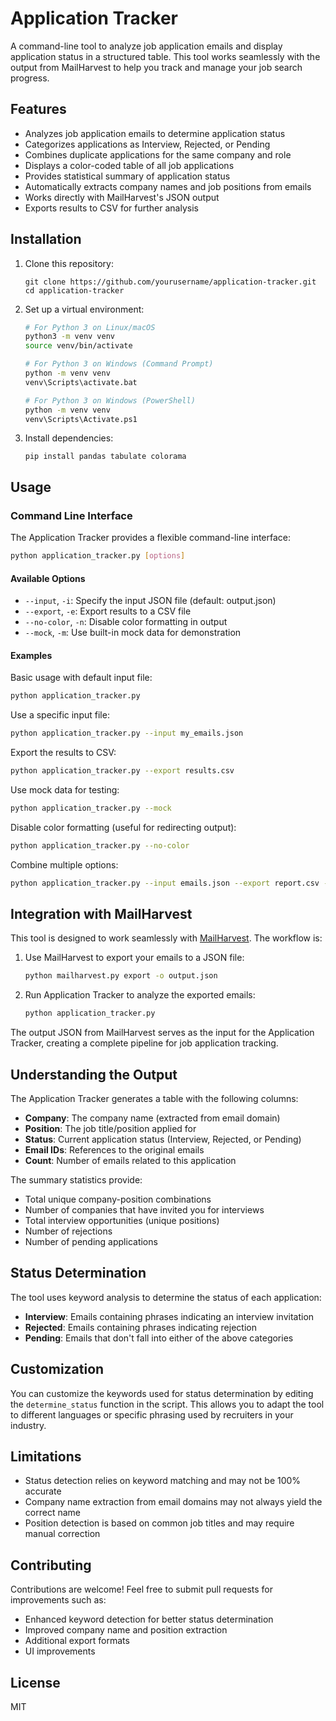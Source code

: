 # Application Tracker

A command-line tool to analyze job application emails and display application status in a structured table. This tool works seamlessly with the output from MailHarvest to help you track and manage your job search progress.

## Features

- Analyzes job application emails to determine application status
- Categorizes applications as Interview, Rejected, or Pending
- Combines duplicate applications for the same company and role
- Displays a color-coded table of all job applications
- Provides statistical summary of application status
- Automatically extracts company names and job positions from emails
- Works directly with MailHarvest's JSON output
- Exports results to CSV for further analysis

## Installation

1. Clone this repository:
   ```
   git clone https://github.com/yourusername/application-tracker.git
   cd application-tracker
   ```

2. Set up a virtual environment:
   ```bash
   # For Python 3 on Linux/macOS
   python3 -m venv venv
   source venv/bin/activate

   # For Python 3 on Windows (Command Prompt)
   python -m venv venv
   venv\Scripts\activate.bat

   # For Python 3 on Windows (PowerShell)
   python -m venv venv
   venv\Scripts\Activate.ps1
   ```

3. Install dependencies:
   ```
   pip install pandas tabulate colorama
   ```

## Usage

### Command Line Interface

The Application Tracker provides a flexible command-line interface:

```bash
python application_tracker.py [options]
```

#### Available Options

- `--input`, `-i`: Specify the input JSON file (default: output.json)
- `--export`, `-e`: Export results to a CSV file
- `--no-color`, `-n`: Disable color formatting in output
- `--mock`, `-m`: Use built-in mock data for demonstration

#### Examples

Basic usage with default input file:
```bash
python application_tracker.py
```

Use a specific input file:
```bash
python application_tracker.py --input my_emails.json
```

Export the results to CSV:
```bash
python application_tracker.py --export results.csv
```

Use mock data for testing:
```bash
python application_tracker.py --mock
```

Disable color formatting (useful for redirecting output):
```bash
python application_tracker.py --no-color
```

Combine multiple options:
```bash
python application_tracker.py --input emails.json --export report.csv --no-color
```

## Integration with MailHarvest

This tool is designed to work seamlessly with [MailHarvest](https://github.com/yourusername/mailharvest). The workflow is:

1. Use MailHarvest to export your emails to a JSON file:
   ```bash
   python mailharvest.py export -o output.json
   ```

2. Run Application Tracker to analyze the exported emails:
   ```bash
   python application_tracker.py
   ```

The output JSON from MailHarvest serves as the input for the Application Tracker, creating a complete pipeline for job application tracking.

## Understanding the Output

The Application Tracker generates a table with the following columns:

- **Company**: The company name (extracted from email domain)
- **Position**: The job title/position applied for
- **Status**: Current application status (Interview, Rejected, or Pending)
- **Email IDs**: References to the original emails
- **Count**: Number of emails related to this application

The summary statistics provide:

- Total unique company-position combinations
- Number of companies that have invited you for interviews
- Total interview opportunities (unique positions)
- Number of rejections
- Number of pending applications

## Status Determination

The tool uses keyword analysis to determine the status of each application:

- **Interview**: Emails containing phrases indicating an interview invitation
- **Rejected**: Emails containing phrases indicating rejection
- **Pending**: Emails that don't fall into either of the above categories

## Customization

You can customize the keywords used for status determination by editing the `determine_status` function in the script. This allows you to adapt the tool to different languages or specific phrasing used by recruiters in your industry.

## Limitations

- Status detection relies on keyword matching and may not be 100% accurate
- Company name extraction from email domains may not always yield the correct name
- Position detection is based on common job titles and may require manual correction

## Contributing

Contributions are welcome! Feel free to submit pull requests for improvements such as:

- Enhanced keyword detection for better status determination
- Improved company name and position extraction
- Additional export formats
- UI improvements

## License

MIT